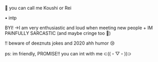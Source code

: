 🌸 you can call me Koushi or Rei

• intp

BYI!
→I am very enthusiastic and loud when meeting new people + IM PAINFULLY SARCASTIC (and maybe cringe too 🤔)

!! beware of deeznuts jokes and 2020 ahh humor 😢


ps: im friendly, PROMISE!! you can int with me ⊂⁠(⁠(⁠・⁠▽⁠・⁠)⁠)⁠⊃
